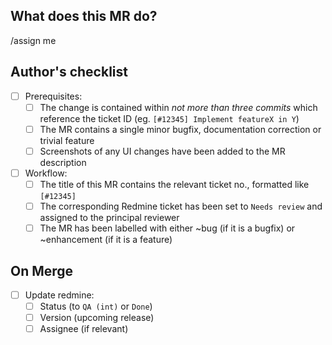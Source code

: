 ## What does this MR do?
<!--
Briefly describe what this MR is about.
Examples:
 Adds new document type: MyNewDocumentType
 Fixes js error in <some functionality>
-->

/assign me <!-- sets current user as assignee -->

<!-- Other recommended quick actions:
/request_review @af @danni
/label ~bug
/label ~enhancement
-->


## Author's checklist
<!--
MRs must be marked as WIP until all checkboxes have been filled.
Checkboxes can be pre-filled before submitting the MR by replacing
[ ] with [x],
-->
- [ ] Prerequisites:
    - [ ] The change is contained within *not more than three commits* which reference the ticket ID (eg. `[#12345] Implement featureX in Y`)
    - [ ] The MR contains a single minor bugfix, documentation correction or trivial feature
    - [ ] Screenshots of any UI changes have been added to the MR description
- [ ] Workflow:
    - [ ] The title of this MR contains the relevant ticket no., formatted like `[#12345]`
    - [ ] The corresponding Redmine ticket has been set to `Needs review` and assigned to the principal reviewer
    - [ ] The MR has been labelled with either ~bug (if it is a bugfix) or ~enhancement (if it is a feature)

## On Merge
- [ ] Update redmine:
    - [ ] Status (to `QA (int)` or `Done`)
    - [ ] Version (upcoming release)
    - [ ] Assignee (if relevant)
